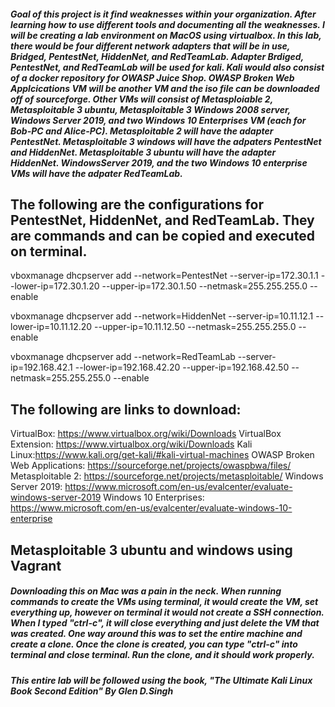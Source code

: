 ##### Goal of this project is it find weaknesses within your organization. After learning how to use different tools and documenting all the weaknesses. I will be creating a lab environment on MacOS using virtualbox. In this lab, there would be four different network adapters that will be in use, Bridged, PentestNet, HiddenNet, and RedTeamLab. Adapter Brdiged, PentestNet, and RedTeamLab will be used for kali. Kali would also consist of a docker repository for OWASP Juice Shop. OWASP Broken Web Applcications VM will be another VM and the iso file can be downloaded off of sourceforge. Other VMs will consist of Metasploiable 2, Metasploitable 3 ubuntu, Metasploitable 3 Windows 2008 server, Windows Server 2019, and two Windows 10 Enterprises VM (each for Bob-PC and Alice-PC). Metasploitable 2 will have the adapter PentestNet. Metasploitable 3 windows will have the adpaters PentestNet and HiddenNet. Metasploitable 3 ubuntu will have the adapter HiddenNet. WindowsServer 2019, and the two Windows 10 enterprise VMs will have the adpater RedTeamLab.

## The following are the configurations for PentestNet, HiddenNet, and RedTeamLab. They are commands and can be copied and executed on terminal.
vboxmanage dhcpserver add --network=PentestNet --server-ip=172.30.1.1 --lower-ip=172.30.1.20 --upper-ip=172.30.1.50 --netmask=255.255.255.0 --enable

vboxmanage dhcpserver add --network=HiddenNet --server-ip=10.11.12.1 --lower-ip=10.11.12.20 --upper-ip=10.11.12.50 --netmask=255.255.255.0 --enable

vboxmanage dhcpserver add --network=RedTeamLab --server-ip=192.168.42.1 --lower-ip=192.168.42.20 --upper-ip=192.168.42.50 --netmask=255.255.255.0 --enable

## The following are links to download:
VirtualBox: https://www.virtualbox.org/wiki/Downloads
VirtualBox Extension: https://www.virtualbox.org/wiki/Downloads
Kali Linux:https://www.kali.org/get-kali/#kali-virtual-machines
OWASP Broken Web Applications: https://sourceforge.net/projects/owaspbwa/files/
Metasploitable 2: https://sourceforge.net/projects/metasploitable/
Windows Server 2019: https://www.microsoft.com/en-us/evalcenter/evaluate-windows-server-2019
Windows 10 Enterprises: https://www.microsoft.com/en-us/evalcenter/evaluate-windows-10-enterprise


## Metasploitable 3 ubuntu and windows using Vagrant
##### Downloading this on Mac was a pain in the neck. When running commands to create the VMs using terminal, it would create the VM, set everything up, however on terminal it would not create a SSH connection. When I typed "ctrl-c", it will close everything and just delete the VM that was created. One way around this was to set the entire machine and create a clone. Once the clone is created, you can type "ctrl-c" into terminal and close terminal. Run the clone, and it should work properly.

##### This entire lab will be followed using the book, "The Ultimate Kali Linux Book Second Edition" By Glen D.Singh
